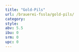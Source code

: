 ```yaml
---
title: "Gold-Pils"
url: /brauerei-fssla/gold-pils/
category: 
style: 
abv: 5.5
ibu: 0
srm: 0
upc: 0
---
```


